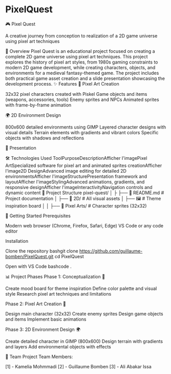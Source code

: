 # PixelQuest
🎮 Pixel Quest

A creative journey from conception to realization of a 2D game universe using pixel art techniques

📖 Overview
Pixel Quest is an educational project focused on creating a complete 2D game universe using pixel art techniques. This project explores the history of pixel art styles, from 1980s gaming constraints to modern 2D game development, while creating characters, objects, and environments for a medieval fantasy-themed game.
The project includes both practical game asset creation and a slide presentation showcasing the development process.
✨ Features
🎨 Pixel Art Creation

32x32 pixel characters created with Piskel
Game objects and items (weapons, accessories, tools)
Enemy sprites and NPCs
Animated sprites with frame-by-frame animation

🌍 2D Environment Design

800x600 detailed environments using GIMP
Layered character designs with visual details
Terrain elements with gradients and vibrant colors
Specific objects with shadows and reflections

🎪 Presentation


🛠️ Technologies Used
ToolPurposeDescriptionAfficher l'imagePixel ArtSpecialized software for pixel art and animated sprites creationAfficher l'image2D DesignAdvanced image editing for detailed 2D environmentsAfficher l'imageStructurePresentation framework and layoutAfficher l'imageStylingAdvanced animations, gradients, and responsive designAfficher l'imageInteractivityNavigation controls and dynamic content
📁 Project Structure
pixel-quest/
│
├
├── 📄 README.md                  # Project documentation
│
├── 📁 2D/                         # All visual assets
│   ├── 🖼️                        # Theme inspiration board
│   │
├── 📁 Pixel Arts/           # Character sprites (32x32)

🚀 Getting Started
Prerequisites

Modern web browser (Chrome, Firefox, Safari, Edge)
VS Code or any code editor

Installation

Clone the repository
bashgit clone https://github.com/guillaume-bomben/PixelQuest.git
cd PixelQuest

Open with VS Code
bashcode .


📊 Project Phases
Phase 1: Conceptualization 🎨

 Create mood board for theme inspiration
 Define color palette and visual style
 Research pixel art techniques and limitations

Phase 2: Pixel Art Creation 👾

 Design main character (32x32)
 Create enemy sprites
 Design game objects and items
 Implement basic animations

Phase 3: 2D Environment Design 🌍

 Create detailed character in GIMP (800x600)
 Design terrain with gradients and layers
 Add environmental objects with effects

👥 Team
Project Team Members:

[1] - Kamelia Mohmmadi
[2] - Guillaume Bomben
[3] - Ali Abakar Issa
